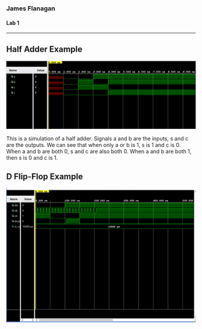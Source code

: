 ### James Flanagan
#### Lab 1
---
Half Adder Example
---
![](./HalfAdderExample.png)

This is a simulation of a half adder. Signals a and b are the inputs, s and c are the outputs. We can see that when only a or b is 1, s is 1 and c is 0. When a and b are both 0, s and c are also both 0. When a and b are both 1, then s is 0 and c is 1.

D Flip-Flop Example
---
![](./dffExample.png)
